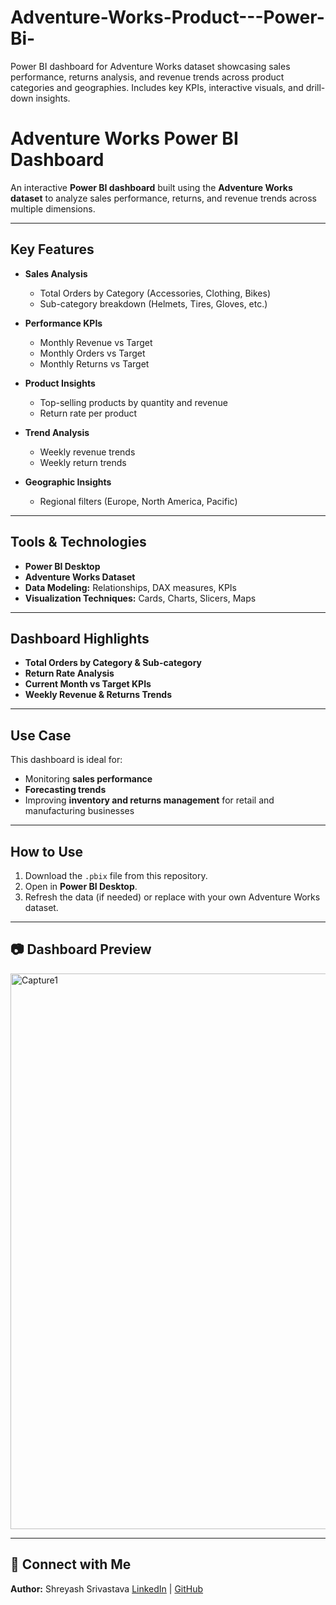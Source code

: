 # Adventure-Works-Product---Power-Bi-
Power BI dashboard for Adventure Works dataset showcasing sales performance, returns analysis, and revenue trends across product categories and geographies. Includes key KPIs, interactive visuals, and drill-down insights.
# Adventure Works Power BI Dashboard

An interactive **Power BI dashboard** built using the **Adventure Works dataset** to analyze sales performance, returns, and revenue trends across multiple dimensions.

---

##  Key Features

* **Sales Analysis**

  * Total Orders by Category (Accessories, Clothing, Bikes)
  * Sub-category breakdown (Helmets, Tires, Gloves, etc.)
* **Performance KPIs**

  * Monthly Revenue vs Target
  * Monthly Orders vs Target
  * Monthly Returns vs Target
* **Product Insights**

  * Top-selling products by quantity and revenue
  * Return rate per product
* **Trend Analysis**

  * Weekly revenue trends
  * Weekly return trends
* **Geographic Insights**

  * Regional filters (Europe, North America, Pacific)

---

## Tools & Technologies

* **Power BI Desktop**
* **Adventure Works Dataset**
* **Data Modeling:** Relationships, DAX measures, KPIs
* **Visualization Techniques:** Cards, Charts, Slicers, Maps

---

## Dashboard Highlights

* **Total Orders by Category & Sub-category**
* **Return Rate Analysis**
* **Current Month vs Target KPIs**
* **Weekly Revenue & Returns Trends**

---

## Use Case

This dashboard is ideal for:

* Monitoring **sales performance**
* **Forecasting trends**
* Improving **inventory and returns management** for retail and manufacturing businesses

---

## How to Use

1. Download the `.pbix` file from this repository.
2. Open in **Power BI Desktop**.
3. Refresh the data (if needed) or replace with your own Adventure Works dataset.

---

## 📷 Dashboard Preview

<img width="1559" height="889" alt="Capture1" src="https://github.com/user-attachments/assets/7c935555-5d4c-4c13-9197-39b6be5465f0" />

---

## 🔗 Connect with Me

**Author:** Shreyash Srivastava
[LinkedIn](https://linkedin.com/in/shreyash-srivastava-b5b144202) | [GitHub](https://github.com/shreyash-srivastava4)
